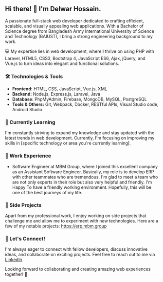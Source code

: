 ## Hi there! 👋 I'm Delwar Hossain.
A passionate full-stack web developer dedicated to crafting efficient, scalable, and visually appealing web applications. With a Bachelor of Science degree from Bangladesh Army International University of Science and Technology (BAIUST), I bring a strong engineering background to my work.

💻 My expertise lies in web development, where I thrive on using PHP with Laravel, HTML5, CSS3, Bootstrap 4, JavaScript ES6, Ajax, jQuery, and Vue.js to turn ideas into elegant and functional solutions.


### 🛠️ Technologies & Tools
- **Frontend:** HTML, CSS, JavaScript, Vue.js, XML
- **Backend:** Node.js, Express.js, Laravel, Java
- **Database:** PhpMyAdmin, Firebase, MongoDB, MySQL, PostgreSQL
- **Tools & Others:** Git, Webpack, Docker, RESTful APIs, Visual Studio code, Android Studio

### 🌱 Currently Learning
I'm constantly striving to expand my knowledge and stay updated with the latest trends in web development. Currently, I'm focusing on improving my skills in [specific technology or area you're currently learning].

### 🏢 Work Experience
- Software Engineer at MBM Group, where I joined this excellent company as an Assistant Software Engineer. Basically, my role is to develop ERP with other teammates who are tremendous. I'm glad to meet a team who are not only experts in their role but also very helpful and friendly. I'm Happy To have a friendly working environment. Hopefully, this will be one of the best journeys of my life.

### 🚀 Side Projects
Apart from my professional work, I enjoy working on side projects that challenge me and allow me to experiment with new technologies. Here are a few of my notable projects:
https://erp.mbm.group

### 💬 Let's Connect!
I'm always eager to connect with fellow developers, discuss innovative ideas, and collaborate on exciting projects. Feel free to reach out to me via [LinkedIn](https://www.linkedin.com/in/delwarHossaindev/)

Looking forward to collaborating and creating amazing web experiences together! 🚀
